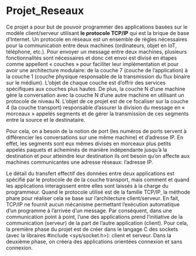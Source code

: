 # Projet_Reseaux
Ce projet a pour but de pouvoir programmer des applications basées sur le modèle client/serveur 
utilisant **le protocole TCP/IP** qui est la brique de base d’Internet.
Un protocole en réseaux est un ensemble de règles nécessaires pour la communication entre 
deux machines (ordinateurs, objet en IoT, téléphone, etc.). Pour envoyer un message entre deux 
machines, plusieurs fonctionnalités sont nécessaires et donc cet envoi est divisé en étapes 
comme appellent « couches » pour faciliter leur implémentation et pour avoir une architecture 
modulaire: de la couche 7 (couche de l’application) à la couche 1 (couche physique responsable 
de la transmission du flux binaire sur le médium). L’objet de chaque couche est d’offrir des 
services spécifiques aux couches plus hautes. De plus, la couche N d’une machine gère la 
conversation avec la couche N d’une autre machine en utilisant un protocole de niveau N. L’objet 
de ce projet est de ce focaliser sur la couche 4 (la couche transport) responsable d’assurer la 
division du message en « morceaux » appelés segments et de gérer la transmission de ces 
segments entre la source et le destinataire.   

Pour cela, on a besoin de la notion de port (les numéros de ports servent à différencier les 
conversations sur une même machine) et d’adresse IP. En effet, les segments sont eux mêmes 
divisés en morceaux plus petits appelés paquets et acheminés de manière indépendante jusqu’à 
la destination et pour atteindre leur destination ils ont besoin qu’on affecte aux machines 
communicantes une adresse réseaux: l’adresse IP.   

Le détail du transfert effectif des données entre deux applications est spécifié par le protocole de 
de la couche transport, mais comment et quand les applications interagissent entre elles sont 
laissés à la charge du programmeur. Quand le protocole utilisé est de la famille TCP/IP, la 
méthode phare pour réaliser cela se base sur l’architecture client/serveur. En fait, TCP/IP ne 
fournit aucun mécanisme permettant l’exécution automatique d’un programme à l’arrivée d’un 
message. Par conséquent, dans une communication point à point, l’une des applications prend 
l’initiative de la communication (serveur) de la part de l’autre application (client).
Pour cela, la première phase du projet est de créer dans le langage C des sockets (avec la 
libraires #include <sys/socket.h>): client et serveur. Dans la deuxième phase, on créera des 
applications orientées connexion et sans connexion.

